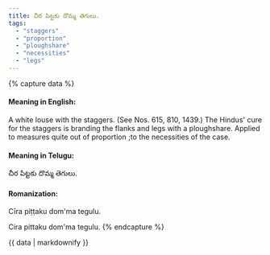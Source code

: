 ```yaml
---
title: చీర పిట్టకు దొమ్మ తెగులు.
tags:
  - "staggers"
  - "proportion"
  - "ploughshare"
  - "necessities"
  - "legs"
---
```


{% capture data %}
#### Meaning in English:
A white louse with the staggers.
(See Nos. 615, 810, 1439.)
The Hindus' cure for the staggers is branding the flanks and legs with a ploughshare.
Applied to measures quite out of proportion ;to the necessities of the case.

#### Meaning in Telugu:
చీర పిట్టకు దొమ్మ తెగులు.

#### Romanization:
Cīra piṭṭaku dom'ma tegulu.

Cira pittaku dom'ma tegulu.
{% endcapture %}

{{ data | markdownify }}

